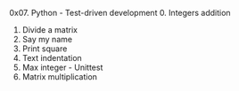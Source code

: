 0x07. Python - Test-driven development
0. Integers addition
1. Divide a matrix
2. Say my name
3. Print square
4. Text indentation
5. Max integer - Unittest
6. Matrix multiplication

